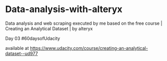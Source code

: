 # Data-analysis-with-alteryx
Data analysis and web scraping executed by me based on the free course | Creating an Analytical Dataset | by alteryx

Day 03 #60daysofUdacity

available at
https://www.udacity.com/course/creating-an-analytical-dataset--ud977
